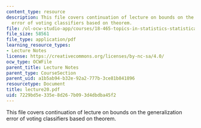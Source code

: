 ```yaml
---
content_type: resource
description: This file covers continuation of lecture on bounds on the generalization
  error of voting classifiers based on theorem.
file: /ol-ocw-studio-app/courses/18-465-topics-in-statistics-statistical-learning-theory-spring-2007/7229bd5e335e8d267b093d4dbdba45f2_lecture20.pdf
file_size: 58561
file_type: application/pdf
learning_resource_types:
- Lecture Notes
license: https://creativecommons.org/licenses/by-nc-sa/4.0/
ocw_type: OCWFile
parent_title: Lecture Notes
parent_type: CourseSection
parent_uid: a1b5ab94-b32e-92a2-777b-3ce81b841896
resourcetype: Document
title: lecture20.pdf
uid: 7229bd5e-335e-8d26-7b09-3d4dbdba45f2
---
```

This file covers continuation of lecture on bounds on the generalization error of voting classifiers based on theorem.